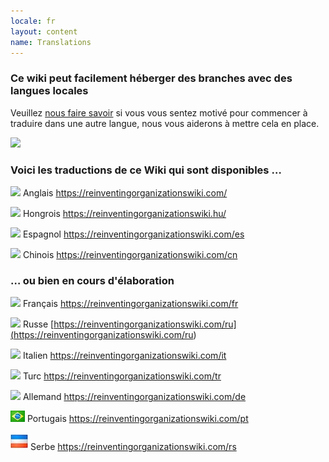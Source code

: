 ```yaml
---
locale: fr
layout: content
name: Translations
---
```

### Ce wiki peut facilement héberger des branches avec des langues locales

Veuillez [nous faire savoir](https://reinventingorganizationswiki.com/pages/how-can-you-contribute/) si vous vous sentez motivé pour commencer à traduire dans une autre langue, nous vous aiderons à mettre cela en place.

![](/media/languages-write.jpg)

### Voici les traductions de ce Wiki qui sont disponibles …

![](/media/flagGreatBritainXXS.png)      Anglais [](https://reinventingorganizationswiki.netlify.app/)<https://reinventingorganizationswiki.com/>

![](/media/flaghungary.jpg)      Hongrois <https://reinventingorganizationswiki.hu/>

![](/media/flagspain.jpg)      Espagnol <https://reinventingorganizationswiki.com/es>

![](/media/flagchina.jpg)       Chinois <https://reinventingorganizationswiki.com/cn>

### … ou bien en cours d'élaboration

![](/media/flagfrance.png)      Français <https://reinventingorganizationswiki.com/fr>

![](/media/flagrussia.jpg)      Russe [https://reinventingorganizationswiki.com/ru](<https://reinventingorganizationswiki.com/ru>)

![](/media/flagitalysmall.jpg)      Italien <https://reinventingorganizationswiki.com/it>

![](/media/flagturkey.jpg)      Turc 
<https://reinventingorganizationswiki.com/tr>

![](/media/flaggermany.jpg)      Allemand
<https://reinventingorganizationswiki.com/de>

![](/media/flagbrazil.jpg) Portugais 
<https://reinventingorganizationswiki.com/pt>

![](/media/flagserbiamontenegro-petite.jpeg) Serbe
<https://reinventingorganizationswiki.com/rs>

